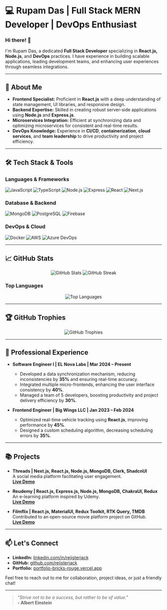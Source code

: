 # 💻 **Rupam Das | Full Stack MERN Developer | DevOps Enthusiast**

### Hi there! 👋  
I'm Rupam Das, a dedicated **Full Stack Developer** specializing in **React.js, Node.js**, and **DevOps** practices. I have experience in building scalable applications, leading development teams, and enhancing user experiences through seamless integrations.

---

## 🚀 **About Me**

- **Frontend Specialist:** Proficient in **React.js** with a deep understanding of state management, UI libraries, and responsive design.
- **Backend Expertise:** Skilled in creating robust server-side applications using **Node.js** and **Express.js**.
- **Microservices Integration:** Efficient at synchronizing data and optimizing microservices for consistent and real-time results.
- **DevOps Knowledge:** Experience in **CI/CD**, **containerization**, **cloud services**, and **team leadership** to drive productivity and project efficiency.

---

## 🛠️ **Tech Stack & Tools**

### **Languages & Frameworks**  
![JavaScript](https://img.shields.io/badge/JavaScript-323330?style=for-the-badge&logo=javascript) 
![TypeScript](https://img.shields.io/badge/TypeScript-007ACC?style=for-the-badge&logo=typescript) 
![Node.js](https://img.shields.io/badge/Node.js-339933?style=for-the-badge&logo=node.js) 
![Express](https://img.shields.io/badge/Express.js-000000?style=for-the-badge&logo=express) 
![React](https://img.shields.io/badge/React-61DAFB?style=for-the-badge&logo=react) 
![Next.js](https://img.shields.io/badge/Next.js-000000?style=for-the-badge&logo=next.js) 

### **Database & Backend**  
![MongoDB](https://img.shields.io/badge/MongoDB-47A248?style=for-the-badge&logo=mongodb) 
![PostgreSQL](https://img.shields.io/badge/PostgreSQL-316192?style=for-the-badge&logo=postgresql) 
![Firebase](https://img.shields.io/badge/Firebase-FFCA28?style=for-the-badge&logo=firebase) 

### **DevOps & Cloud**  
![Docker](https://img.shields.io/badge/Docker-2496ED?style=for-the-badge&logo=docker) 
![AWS](https://img.shields.io/badge/AWS-232F3E?style=for-the-badge&logo=amazon-aws) 
![Azure DevOps](https://img.shields.io/badge/Azure%20DevOps-0078D7?style=for-the-badge&logo=azure-devops) 

---

## 📈 **GitHub Stats**

<p align="center">
<img src="https://github-readme-stats.vercel.app/api?username=rejisterjack&show_icons=true&theme=github_dark&hide_border=true" alt="GitHub Stats">
<img src="https://github-readme-streak-stats.herokuapp.com/?user=rejisterjack&theme=github-dark-blue&hide_border=true" alt="GitHub Streak">
</p>

### **Top Languages**  
<p align="center">
<img src="https://github-readme-stats.vercel.app/api/top-langs/?username=rejisterjack&layout=compact&theme=github_dark&hide_border=true" alt="Top Languages">
</p>

---

## 🏆 **GitHub Trophies**  
<p align="center">
<img src="https://github-profile-trophy.vercel.app/?username=rejisterjack&theme=onedark&no-frame=true&row=1&column=6" alt="GitHub Trophies">
</p>

---

## 🏢 **Professional Experience**

- **Software Engineer I | EL Nova Labs | Mar 2024 – Present**  
  - Developed a data synchronization mechanism, reducing inconsistencies by **35%** and ensuring real-time accuracy.  
  - Integrated multiple micro-frontends, enhancing the user interface consistency by **40%**.  
  - Managed a team of 5 developers, boosting productivity and project delivery efficiency by **30%**.  

- **Frontend Engineer | Big Wings LLC | Jan 2023 – Feb 2024**  
  - Optimized real-time vehicle tracking using **React.js**, improving performance by **45%**.  
  - Designed a custom scheduling algorithm, decreasing scheduling errors by **35%**.  

---

## 📚 **Projects**

- **Threads | Next.js, React.js, Node.js, MongoDB, Clerk, ShadcnUI**  
A social media platform facilitating user engagement.  
**[Live Demo](https://threads-app-dark.vercel.app/)**  

- **Reudemy | React.js, Express.js, Node.js, MongoDB, ChakraUI, Redux**  
An e-learning platform inspired by Udemy.  
**[Live Demo](https://reudemy-frontend.vercel.app/)**  

- **Filmflix | React.js, MaterialUI, Redux Toolkit, RTK Query, TMDB**  
Contributed to an open-source movie platform project on GitHub.  
**[Live Demo](https://filmflix-with-ai.vercel.app/)**  

---

## 📫 **Let's Connect**

- **LinkedIn:** [linkedin.com/in/rejisterjack](https://www.linkedin.com/in/rejisterjack)  
- **GitHub:** [github.com/rejisterjack](https://github.com/rejisterjack)  
- **Portfolio:** [portfolio-bricks-rouge.vercel.app](https://portfolio-bricks-rouge.vercel.app)  

Feel free to reach out to me for collaboration, project ideas, or just a friendly chat!

---

> *"Strive not to be a success, but rather to be of value."*  
> **- Albert Einstein**
